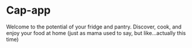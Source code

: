 # Cap-app

Welcome to the potential of your fridge and pantry. 
Discover, cook, and enjoy your food at home (just as mama used to say, but like...actually this time)
